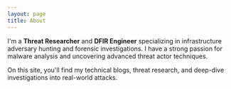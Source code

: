 ```yaml
---
layout: page
title: About
---
```


I'm a **Threat Researcher** and **DFIR Engineer** specializing in infrastructure adversary hunting and forensic investigations. I have a strong passion for malware analysis and uncovering advanced threat actor techniques.

On this site, you'll find my technical blogs, threat research, and deep-dive investigations into real-world attacks.
